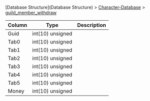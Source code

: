 [Database Structure](Database Structure) > [Character-Database](Character-Database) > [guild_member_withdraw](guild_member_withdraw)

Column | Type | Description
--- | --- | ---
Guid | int(10) unsigned | 
Tab0 | int(10) unsigned | 
Tab1 | int(10) unsigned | 
Tab2 | int(10) unsigned | 
Tab3 | int(10) unsigned | 
Tab4 | int(10) unsigned | 
Tab5 | int(10) unsigned | 
Money | int(10) unsigned | 
